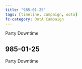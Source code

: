 ```yaml
---
title: "985-01-25"
tags: [timeline, campaign, oota]
fc-category: OotA Campaign
---
```

<span class='ob-timelines'
	data-date='985-01-25-00'
	data-title='Campaign: NAGA Adventures'
	data-class='orange'> Party Downtime </span>
## 985-01-25
Party Downtime
